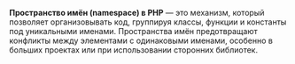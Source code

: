 **Пространство имён (namespace) в PHP** — это механизм, который позволяет организовывать код, группируя классы, функции и константы под уникальными именами. Пространства имён предотвращают конфликты между элементами с одинаковыми именами, особенно в больших проектах или при использовании сторонних библиотек.